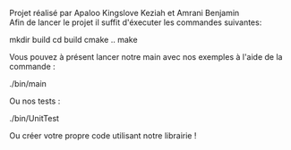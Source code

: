 Projet réalisé par Apaloo Kingslove Keziah et Amrani Benjamin  
Afin de lancer le projet il suffit d'éxecuter les commandes suivantes:

mkdir build
cd build
cmake ..
make

Vous pouvez à présent lancer notre main avec nos exemples à l'aide de la commande :

./bin/main

Ou nos tests :

./bin/UnitTest

Ou créer votre propre code utilisant notre librairie !